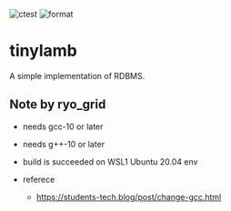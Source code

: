 ![ctest](https://github.com/kumagi/tinylamb/actions/workflows/run-ctest.yml/badge.svg)
![format](https://github.com/kumagi/tinylamb/actions/workflows/clang-format.yml/badge.svg)

tinylamb
===========

A simple implementation of RDBMS.

## Note by ryo_grid
- needs gcc-10 or later
- needs g++-10 or later
- build is succeeded on WSL1 Ubuntu 20.04 env

- referece 
  - https://students-tech.blog/post/change-gcc.html
